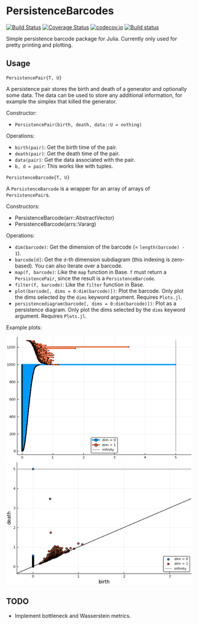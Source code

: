 # PersistenceBarcodes

[![Build Status](https://travis-ci.org/mtsch/PersistenceBarcodes.jl.svg?branch=master)](https://travis-ci.org/mtsch/PersistenceBarcodes.jl)
[![Coverage Status](https://coveralls.io/repos/mtsch/PersistenceBarcodes.jl/badge.svg?branch=master&service=github)](https://coveralls.io/github/mtsch/PersistenceBarcodes.jl?branch=master)
[![codecov.io](http://codecov.io/github/mtsch/PersistenceBarcodes.jl/coverage.svg?branch=master)](http://codecov.io/github/mtsch/PersistenceBarcodes.jl?branch=master)
[![Build status](https://ci.appveyor.com/api/projects/status/le4fbrk5hsgnf3ax?svg=true)](https://ci.appveyor.com/project/mtsch/persistencebarcodes-jl)


Simple persistence barcode package for Julia. Currently only used for pretty
printing and plotting.

## Usage

```
PersistencePair{T, U}
```

A persistence pair stores the birth and death of a generator and optionally some
data. The data can be used to store any additional information, for example the
simplex that killed the generator.

Constructor:

* `PersistencePair(birth, death, data::U = nothing)`

Operations:

* `birth(pair)`: Get the birth time of the pair.
* `death(pair)`: Get the death time of the pair.
* `data(pair)`: Get the data associated with the pair.
* `b, d = pair`: This works like with tuples.

```
PersistenceBarcode{T, U}
```

A `PersistenceBarcode` is a wrapper for an array of arrays of
`PersistencePair`s.

Constructors:

* PersistenceBarcode(arr::AbstractVector)
* PersistenceBarcode(arrs::Vararg)

Operations:

* `dim(barcode)`: Get the dimension of the barcode (= `length(barcode) - 1`).
* `barcode[d]`: Get the `d`-th dimension subdiagram (this indexing is
  zero-based). You can also iterate over a barcode.
* `map(f, barcode)`: Like the `map` function in Base. `f` must return a
  `PersistencePair`, since the result is a `PersistenceBarcode`.
* `filter(f, barcode)`: Like the `filter` function in Base.
* `plot(barcode[, dims = 0:dim(barcode)])`: Plot the barcode. Only plot the dims
  selected by the `dims` keyword argument. Requires `Plots.jl`.
* `persistencediagram(barcode[, dims = 0:dim(barcode)])`: Plot as a persistence
  diagram. Only plot the dims selected by the `dims` keyword argument. Requires
  `Plots.jl`.

Example plots:

![Barcode plot](images/barcode.png)
![Diagram plot](images/diagram.png)

## TODO

* Implement bottleneck and Wasserstein metrics.
